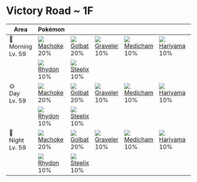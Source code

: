 # Victory Road ~ 1F

Area                   | Pokémon                      | &nbsp;                       | &nbsp;                        | &nbsp;                        | &nbsp;                        | &nbsp;
---                    | ---                          | ---                          | ---                           | ---                           | ---                           | ---
🌅<br>Morning<br>Lv. 59 | ![][067]<br>[Machoke]<br>20% | ![][042]<br>[Golbat]<br>20%  | ![][075]<br>[Graveler]<br>10% | ![][308]<br>[Medicham]<br>10% | ![][297]<br>[Hariyama]<br>10% | ![][444]<br>[Gabite]<br>10%
&nbsp;                 | ![][112]<br>[Rhydon]<br>10%  | ![][208]<br>[Steelix]<br>10% | &nbsp;                        | &nbsp;                        | &nbsp;                        | &nbsp;
🌞<br>Day<br>Lv. 59     | ![][067]<br>[Machoke]<br>20% | ![][042]<br>[Golbat]<br>20%  | ![][075]<br>[Graveler]<br>10% | ![][308]<br>[Medicham]<br>10% | ![][297]<br>[Hariyama]<br>10% | ![][444]<br>[Gabite]<br>10%
&nbsp;                 | ![][112]<br>[Rhydon]<br>10%  | ![][208]<br>[Steelix]<br>10% | &nbsp;                        | &nbsp;                        | &nbsp;                        | &nbsp;
🌙<br>Night<br>Lv. 59   | ![][067]<br>[Machoke]<br>20% | ![][042]<br>[Golbat]<br>20%  | ![][075]<br>[Graveler]<br>10% | ![][308]<br>[Medicham]<br>10% | ![][297]<br>[Hariyama]<br>10% | ![][444]<br>[Gabite]<br>10%
&nbsp;                 | ![][112]<br>[Rhydon]<br>10%  | ![][208]<br>[Steelix]<br>10% | &nbsp;                        | &nbsp;                        | &nbsp;                        | &nbsp;

[Golbat]: ../../pokemon_changes/042/
[Machoke]: ../../pokemon_changes/067/
[Graveler]: ../../pokemon_changes/075/
[Rhydon]: ../../pokemon_changes/112/
[Steelix]: ../../pokemon_changes/208/
[Hariyama]: ../../pokemon_changes/297/
[Medicham]: ../../pokemon_changes/308/
[Gabite]: ../../pokemon_changes/444/
[042]: ../img/pokemon/042.png
[067]: ../img/pokemon/067.png
[075]: ../img/pokemon/075.png
[112]: ../img/pokemon/112.png
[208]: ../img/pokemon/208.png
[297]: ../img/pokemon/297.png
[308]: ../img/pokemon/308.png
[444]: ../img/pokemon/444.png

